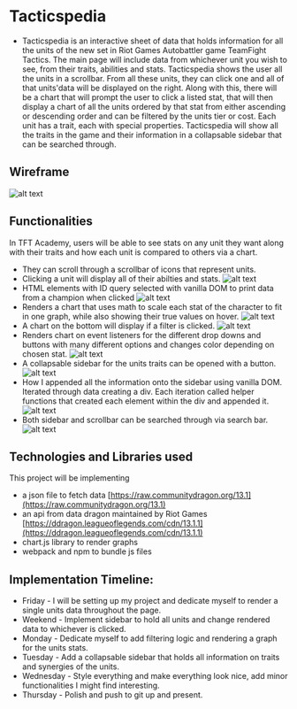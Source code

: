 # Tacticspedia
- Tacticspedia is an interactive sheet of data that holds information for all the units of the new set in Riot Games Autobattler game TeamFight Tactics. The main page will include data from whichever unit you wish to see, from their traits, abilities and stats. Tacticspedia shows the user all the units in a scrollbar. From all these units, they can click one and all of that units'data will be displayed on the right. Along with this, there will be a chart that will prompt the user to click a listed stat, that will then display a chart of all the units ordered by that stat from either ascending or descending order and can be filtered by the units tier or cost. Each unit has a trait, each with special properties. Tacticspedia will show all the traits in the game and their information in a collapsable sidebar that can be searched through.
 
## Wireframe
![alt text](./images/Wireframe.jpg)

## Functionalities
In TFT Academy, users will be able to see stats on any unit they want along with their traits and how each unit is compared to others via a chart. 
- They can scroll through a scrollbar of icons that represent units.
- Clicking a unit will display all of their abilties and stats.
![alt text](./images/champ_list_info.jpg)
- HTML elements with ID query selected with vanilla DOM to print data from a champion when clicked
![alt text](./images/icon_code.jpg)
- Renders a chart that uses math to scale each stat of the character to fit in one graph, while also showing their true values on hover.
![alt text](./images/unit_data_code.jpg)
- A chart on the bottom will display if a filter is clicked.
![alt text](./images/stats_comparison_chart.jpg)
- Renders chart on event listeners for the different drop downs and buttons with many different options and changes color depending on chosen stat.
![alt text](./images/chart_code.jpg)
- A collapsable sidebar for the units traits can be opened with a button.
![alt text](./images/traits_sidebar.jpg)
- How I appended all the information onto the sidebar using vanilla DOM. Iterated through data creating a div. Each iteration called helper functions that created each element within the div and appended it.
![alt text](./images/sidebar_code.jpg)
- Both sidebar and scrollbar can be searched through via search bar.
![alt text](./images/scrollbar_code.jpg)

## Technologies and Libraries used
This project will be implementing 
- a json file to fetch data [https://raw.communitydragon.org/13.1](https://raw.communitydragon.org/13.1)
- an api from data dragon maintained by Riot Games [https://ddragon.leagueoflegends.com/cdn/13.1.1](https://ddragon.leagueoflegends.com/cdn/13.1.1)
- chart.js library to render graphs
- webpack and npm to bundle js files

## Implementation Timeline:
- Friday - I will be setting up my project and dedicate myself to render a single units data throughout the page.
- Weekend - Implement sidebar to hold all units and change rendered data to whichever is clicked.
- Monday - Dedicate myself to add filtering logic and rendering a graph for the units stats.
- Tuesday - Add a collapsable sidebar that holds all information on traits and synergies of the units.
- Wednesday - Style everything and make everything look nice, add minor functionalities I might find interesting.
- Thursday - Polish and push to git up and present.

